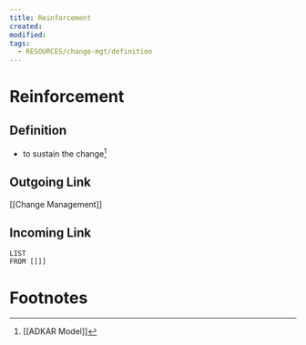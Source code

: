 ```yaml
---
title: Reinforcement
created: 
modified: 
tags:
  - RESOURCES/change-mgt/definition
---
```

# Reinforcement
## Definition
- to sustain the change[^1]

## Outgoing Link
[[Change Management]]
## Incoming Link
```dataview
LIST
FROM [[]]
```
# Footnotes

[^1]: [[ADKAR Model]]